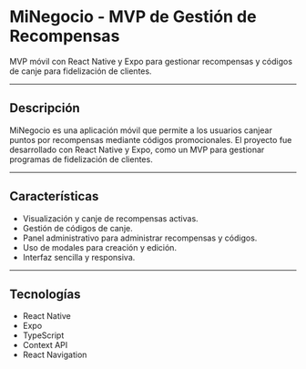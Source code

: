 # MiNegocio - MVP de Gestión de Recompensas

MVP móvil con React Native y Expo para gestionar recompensas y códigos de canje para fidelización de clientes.

---

## Descripción

MiNegocio es una aplicación móvil que permite a los usuarios canjear puntos por recompensas mediante códigos promocionales. El proyecto fue desarrollado con React Native y Expo, como un MVP para gestionar programas de fidelización de clientes.

---

## Características

- Visualización y canje de recompensas activas.
- Gestión de códigos de canje.
- Panel administrativo para administrar recompensas y códigos.
- Uso de modales para creación y edición.
- Interfaz sencilla y responsiva.

---

## Tecnologías

- React Native
- Expo
- TypeScript
- Context API
- React Navigation

